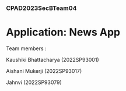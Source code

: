 ### CPAD2023SecBTeam04


# Application: News App

Team members :

Kaushiki Bhattacharya (2022SP93001)

Aishani Mukerji (2022SP93017)

Jahnvi (2022SP93079)

